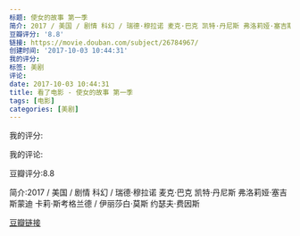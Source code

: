 ```yaml
---
标题: 使女的故事 第一季
简介: 2017 / 美国 / 剧情 科幻 / 瑞德·穆拉诺 麦克·巴克 凯特·丹尼斯 弗洛莉娅·塞吉斯蒙迪 卡莉·斯考格兰德 / 伊丽莎白·莫斯 约瑟夫·费因斯
豆瓣评分: '8.8'
链接: https://movie.douban.com/subject/26784967/
创建时间: '2017-10-03 10:44:31'
我的评分:
标签: 美剧
评论:
date: 2017-10-03 10:44:31
title: 看了电影 - 使女的故事 第一季
tags: [电影]
categories: [美剧]
---
```


我的评分:

我的评论:

豆瓣评分:8.8

简介:2017 / 美国 / 剧情 科幻 / 瑞德·穆拉诺 麦克·巴克 凯特·丹尼斯 弗洛莉娅·塞吉斯蒙迪 卡莉·斯考格兰德 / 伊丽莎白·莫斯 约瑟夫·费因斯

[豆瓣链接](https://movie.douban.com/subject/26784967/)


